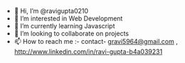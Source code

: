 - 👋 Hi, I’m @ravigupta0210
- 👀 I’m interested in Web Development 
- 🌱 I’m currently learning Javascript 
- 💞️ I’m looking to collaborate on projects
- 📫 How to reach me :- contact- gravi5964@gmail.com , http://www.linkedin.com/in/ravi-gupta-b4a039231 

<!---
ravigupta0210/ravigupta0210 is a ✨ special ✨ repository because its `README.md` (this file) appears on your GitHub profile.
You can click the Preview link to take a look at your changes.
--->
